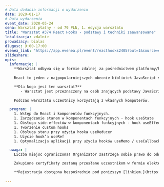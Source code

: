 ```yaml
---
# Data dodania informacji o wydarzeniu
date: 2020-01-17
# Data wydarzenia
event_date: 2020-05-24
cena: Warsztat płatny - od 79 PLN, 1. edycja warsztatu
title: "Warsztat #374 React Hooks - podstawy i techniki zaawansowane"
lokalizacja: zdalnie
prowadzacy: bialas
dlugosc: 9:00-17:00
evenea_link: "https://app.evenea.pl/event/reacthooks2405?out=1&source=event_iframe"
slideshare:
opis:
  informacje: |
    **Warsztat odbywa się w formie zdalnej za pośrednictwem platformy/komunikatora online, z wykorzystaniem dźwięku, obrazu z kamery, udostępniania ekranu komputera prowadzącego i uczestników.** 
    
    React to jeden z najpopularniejszych obecnie bibliotek JavaScript stworzona przez Facebook’a w celu tworzenia dynamicznych interfejsów użytkownika. React oparty o ideę tworzenia aplikacji z mniejszych komponentów okazuje się też świetnym narzędziem do pracy również nad mniejszymi aplikacjami czyniąc je prostymi w testowaniu, rozwijaniu i późniejszym utrzymaniu. Warsztat będzie oparty na poznaniu hooków i zaawansowanej pracy z komponentami funkcyjnymi.

    **Dla kogo jest ten warsztat?**
       - Warsztat jest przeznaczony na osób znających podstawy JavaScript. Mile widziana podstawowa znajomość React.
     
    Podczas warsztatu uczestnicy korzystają z własnych komputerów.

  program: |
    1. Wstęp do React i komponentów funkcyjnych.
    1. Zarządzanie stanem w komponentach funkcyjnych - hook useState
    1. Obsługa side-effectów w komponentach funkcyjnych - hook useEffect
    1. Tworzenie custom hooks
    1. Obsługa stanu przy użycia hooka useReducer
    1. Użycie hook’a useRef
    1. Optymalizacja aplikacji przy użyciu hooków useMemo / useCallback

  uwaga: |
    Liczba miejsc ograniczona! Organizator zastrzega sobie prawo do odwołania wydarzenia w przypadku niezgłoszenia się minimalnej liczby uczestników.

    Zakupione certyfikaty zostaną przesłane uczestnikom w formie elektoronicznej po warsztacie oraz za pośrednictwem firmy kurierskiej w momencie poprawy sytuacji wywołanej epidemią koronawirusa. 

    **Rejestracja dostępna bezpośrednio pod poniższym [linkiem.](https://app.evenea.pl/event/reacthooks2405)**
    
---
```


